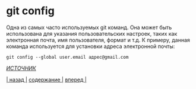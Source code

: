 # git config

Одна из самых часто используемых git команд. Она может быть использована для указания пользовательских настроек, таких как электронная почта, имя пользователя, формат и т.д. К примеру, данная команда используется для установки адреса электронной почты:

``` bash-
git config --global user.email адрес@gmail.com
```
*[ИСТОЧНИК][1]*

[1]:https://www.hostinger.ru/rukovodstva/osnovnie-git-komandy

[| назад |](./information.md) [ содержание |](./readme.md) [вперед |](./init.md) 